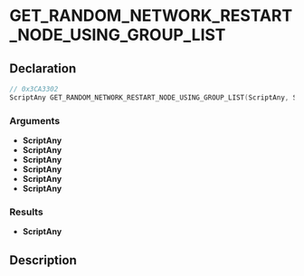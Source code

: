 # GET_RANDOM_NETWORK_RESTART_NODE_USING_GROUP_LIST

## Declaration
```cpp
// 0x3CA3302
ScriptAny GET_RANDOM_NETWORK_RESTART_NODE_USING_GROUP_LIST(ScriptAny, ScriptAny, ScriptAny, ScriptAny, ScriptAny, ScriptAny);
```

### Arguments
- **ScriptAny**
- **ScriptAny**
- **ScriptAny**
- **ScriptAny**
- **ScriptAny**
- **ScriptAny**

### Results
- **ScriptAny**

## Description
